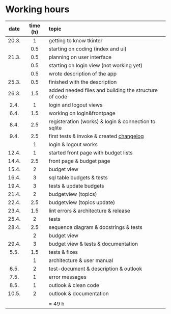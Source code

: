 # Working hours

| date | time (h) | topic |
| :----: | :----: | :----- |
| 20.3. | 1 | getting to know tkinter |
|  | 0.5 | starting on coding (index and ui) |
| 21.3. | 0.5 | planning on user interface |
|  | 0.5 | starting on login view (not working yet) |
|  | 0.5 | wrote description of the app |
| 25.3. | 0.5 | finished with the description |
| 26.3. | 1.5 | added needed files and building the structure of code |
| 2.4. | 1 | login and logout views |
| 6.4. | 1.5 | working on login&frontpage |
| 8.4. | 2.5 | registeration (works) & login & connection to sqlite |
| 9.4. | 2.5 | first tests & invoke & created [changelog](https://github.com/eveliinaalikoski/ohte-harjoitustyo/blob/master/dokumentaatio/changelog.md) |
|  | 1 | login & logout works |
| 12.4. | 1 | started front page with budget lists|
| 14.4. | 2.5 | front page & budget page |
| 15.4. | 2 | budget view |
| 16.4. | 3 | sql table budgets & tests |
| 19.4. | 3 | tests & update budgets |
| 21.4. | 2 | budgetview (topics) |
| 22.4. | 2.5 | budgetview (topics update) |
| 23.4. | 1.5 | lint errors & architecture & release |
| 25.4. | 2 | tests |
| 28.4. | 2.5 | sequence diagram & docstrings & tests |
|  | 2 | budget view |
| 29.4. | 3 | budget view & tests & documentation |
| 5.5. | 1.5 | tests & fixes |
|  | 1 | architecture & user manual |
| 6.5. | 2 | test-document & description & outlook |
| 7.5. | 1 | error messages |
| 8.5. | 1 | outlook & clean code |
| 10.5. | 2 | outlook & documentation |
|  |  |  |
|  |  | = 49 h |